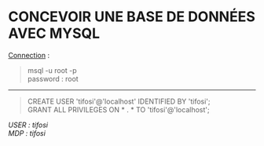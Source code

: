 # CONCEVOIR UNE BASE DE DONNÉES AVEC MYSQL

<ins> Connection</ins> :  
> msql -u root -p  
> password : root  

______________________________  

> CREATE USER 'tifosi'@'localhost' IDENTIFIED BY 'tifosi';  
> GRANT ALL PRIVILEGES ON * . * TO 'tifosi'@'localhost';

*USER : tifosi  
MDP : tifosi*
